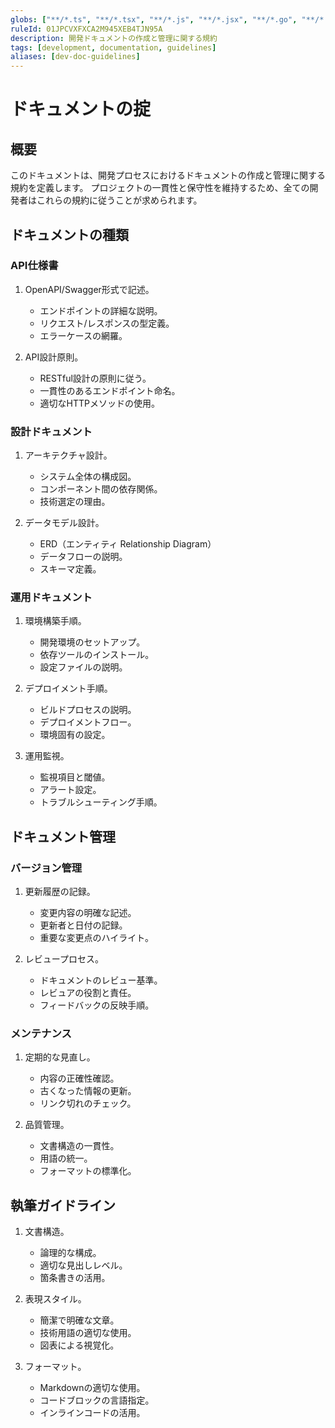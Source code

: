 ```yaml
---
globs: ["**/*.ts", "**/*.tsx", "**/*.js", "**/*.jsx", "**/*.go", "**/*.rs", "**/*.scala"]
ruleId: 01JPCVXFXCA2M945XEB4TJN95A
description: 開発ドキュメントの作成と管理に関する規約
tags: [development, documentation, guidelines]
aliases: [dev-doc-guidelines]
---
```



# ドキュメントの掟

## 概要

このドキュメントは、開発プロセスにおけるドキュメントの作成と管理に関する規約を定義します。
プロジェクトの一貫性と保守性を維持するため、全ての開発者はこれらの規約に従うことが求められます。

## ドキュメントの種類

### API仕様書

1. OpenAPI/Swagger形式で記述。
   - エンドポイントの詳細な説明。
   - リクエスト/レスポンスの型定義。
   - エラーケースの網羅。

2. API設計原則。
   - RESTful設計の原則に従う。
   - 一貫性のあるエンドポイント命名。
   - 適切なHTTPメソッドの使用。

### 設計ドキュメント

1. アーキテクチャ設計。
   - システム全体の構成図。
   - コンポーネント間の依存関係。
   - 技術選定の理由。

2. データモデル設計。
   - ERD（エンティティ Relationship Diagram）
   - データフローの説明。
   - スキーマ定義。

### 運用ドキュメント

1. 環境構築手順。
   - 開発環境のセットアップ。
   - 依存ツールのインストール。
   - 設定ファイルの説明。

2. デプロイメント手順。
   - ビルドプロセスの説明。
   - デプロイメントフロー。
   - 環境固有の設定。

3. 運用監視。
   - 監視項目と閾値。
   - アラート設定。
   - トラブルシューティング手順。

## ドキュメント管理

### バージョン管理

1. 更新履歴の記録。
   - 変更内容の明確な記述。
   - 更新者と日付の記録。
   - 重要な変更点のハイライト。

2. レビュープロセス。
   - ドキュメントのレビュー基準。
   - レビュアの役割と責任。
   - フィードバックの反映手順。

### メンテナンス

1. 定期的な見直し。
   - 内容の正確性確認。
   - 古くなった情報の更新。
   - リンク切れのチェック。

2. 品質管理。
   - 文書構造の一貫性。
   - 用語の統一。
   - フォーマットの標準化。

## 執筆ガイドライン

1. 文書構造。
   - 論理的な構成。
   - 適切な見出しレベル。
   - 箇条書きの活用。

2. 表現スタイル。
   - 簡潔で明確な文章。
   - 技術用語の適切な使用。
   - 図表による視覚化。

3. フォーマット。
   - Markdownの適切な使用。
   - コードブロックの言語指定。
   - インラインコードの活用。
